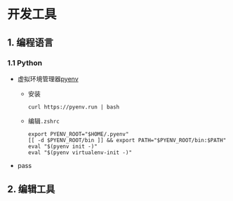 # 开发工具

## 1. 编程语言

### 1.1 Python

- 虚拟环境管理器[pyenv](https://github.com/pyenv/pyenv) 
  
  - 安装
    
    ```shell
    curl https://pyenv.run | bash
    ```
  
  - 编辑`.zshrc` 
    
    ```shell
    export PYENV_ROOT="$HOME/.pyenv"
    [[ -d $PYENV_ROOT/bin ]] && export PATH="$PYENV_ROOT/bin:$PATH"
    eval "$(pyenv init -)"
    eval "$(pyenv virtualenv-init -)"
    ```

- pass





## 2. 编辑工具










